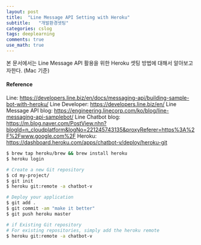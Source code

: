 ```yaml
---
layout: post
title:  "Line Message API Setting with Heroku"
subtitle:   "개발환경셋팅"
categories: cslog
tags: deeplearning
comments: true
use_math: true
---
```


본 문서에서는 Line Message API 활용을 위한 Heroku 셋팅 방법에 대해서 알아보고자한다. (Mac 기준)

#### Reference
Line: https://developers.line.biz/en/docs/messaging-api/building-sample-bot-with-heroku/
Line Developer: https://developers.line.biz/en/
Line Message API blog: https://engineering.linecorp.com/ko/blog/line-messaging-api-samplebot/
Line Chatbot blog: https://m.blog.naver.com/PostView.nhn?blogId=n_cloudplatform&logNo=221245743135&proxyReferer=https%3A%2F%2Fwww.google.com%2F
Heroku: https://dashboard.heroku.com/apps/chatbot-v/deploy/heroku-git

```bash
$ brew tap heroku/brew && brew install heroku
$ heroku login

# Create a new Git repository
$ cd my-project/
$ git init
$ heroku git:remote -a chatbot-v

# Deploy your application
$ git add .
$ git commit -am "make it better"
$ git push heroku master

# if Existing Git repository
# For existing repositories, simply add the heroku remote
$ heroku git:remote -a chatbot-v
```